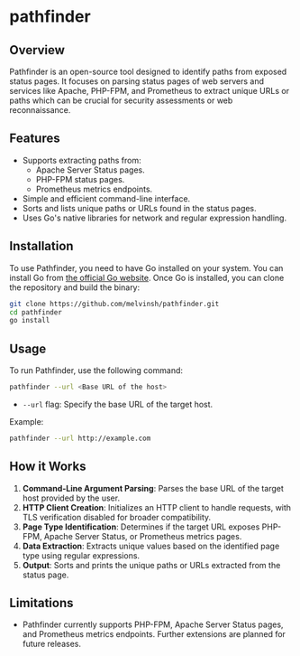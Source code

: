 # pathfinder

## Overview
Pathfinder is an open-source tool designed to identify paths from exposed status pages. It focuses on parsing status pages of web servers and services like Apache, PHP-FPM, and Prometheus to extract unique URLs or paths which can be crucial for security assessments or web reconnaissance.

## Features
- Supports extracting paths from:
  - Apache Server Status pages.
  - PHP-FPM status pages.
  - Prometheus metrics endpoints.
- Simple and efficient command-line interface.
- Sorts and lists unique paths or URLs found in the status pages.
- Uses Go's native libraries for network and regular expression handling.

## Installation
To use Pathfinder, you need to have Go installed on your system. You can install Go from [the official Go website](https://golang.org/dl/). Once Go is installed, you can clone the repository and build the binary:

```bash
git clone https://github.com/melvinsh/pathfinder.git
cd pathfinder
go install
```

## Usage
To run Pathfinder, use the following command:

```bash
pathfinder --url <Base URL of the host>
```

- `--url` flag: Specify the base URL of the target host.

Example:

```bash
pathfinder --url http://example.com
```

## How it Works
1. **Command-Line Argument Parsing**: Parses the base URL of the target host provided by the user.
2. **HTTP Client Creation**: Initializes an HTTP client to handle requests, with TLS verification disabled for broader compatibility.
3. **Page Type Identification**: Determines if the target URL exposes PHP-FPM, Apache Server Status, or Prometheus metrics pages.
4. **Data Extraction**: Extracts unique values based on the identified page type using regular expressions.
5. **Output**: Sorts and prints the unique paths or URLs extracted from the status page.

## Limitations
- Pathfinder currently supports PHP-FPM, Apache Server Status pages, and Prometheus metrics endpoints. Further extensions are planned for future releases.
